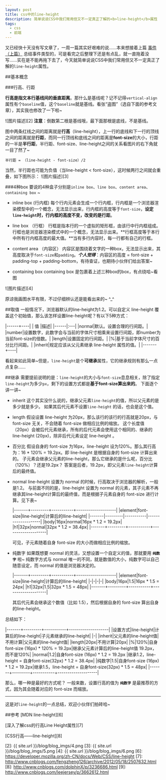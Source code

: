 ```yaml
---
layout: post
title: css中的line-height
description: 简单说说CSS中我们常用但又不一定真正了解的<b>line-height</b>属性
tags:
  - css
  - 前端
---
```


又已经快十天没有写文章了，一周一篇其实好艰难的说……本来想接着上篇 [事件（上篇）][1] 总结事件类型的，可是看完之后整理下还是有点乱，就一直拖着没写……实在是不能再拖下去了，今天就简单说说CSS中我们常用但又不一定真正了解的`line-height`属性。

##基本概念

###行高、行距

**行高是指文本行基线间的垂直距离**。那什么是基线呢？记不记得`vertical-align`属性有个`baseline`值，这个`baseline`就是基线。看张“盗图”（选自下面的参考文章），其实我也修改了一下啦~

![图片描述][2]
**注意**：倒数第二根是基线哦，最下面那根是底线，不是基线。

图中两条红线之间的距离就是**行高**（line-height），上一行的底线和下一行的顶线之间的距离就是**行距**，而同一行顶线和底线之间的距离是**font-size**的大小，行距的一半是**半行距**，半行距、font-size、line-height之间的关系看图片的右下角就一目了然了~

    半行距 = （line-height - font-size）/2

当然，半行距也可能为负值（当line-height < font-size），这时候两行之间就会重叠，如下图所示：
![图片描述][3]

###4种box
要说的4种盒子分别是`inline box`、`line box`、`content area`、`containing box` ~

- inline box (行内框)
每个行内元素会生成一个行内框，行内框是一个浏览器渲染模型中的一个概念，无法显示出来，行内框的高度等于`font-size`，**设定`line-height`时，行内框的高度不变，改变的是行距**。

- line box （行框）
行框是指本行的一个虚拟的矩形框，由该行中行内框组成。行框也是浏览器渲染模式中的一个概念，无法显示出来。**行框高度等于本行中所有行内框高度的最大值。**当有多行内容时，每一行都有自己的行框。

- content area （内容区）
内容区是围绕着文字的一种box，无法显示出来，其高度取决于`font-size`和`padding`。***个人觉得***：内容区的高度 = font-size + padding-top + padding-bottom，有待查证，也期待小伙伴们给出答案~

- containing box 
containing box 是包裹着上述三种box的box，有点绕哈~看图

![图片描述][4]

原谅我画图水平有限，不过仔细辨认还是能看出来的~  ^_^

##取值
一般情况下，浏览器默认的line-height为1.2。可以自定义 line-height 覆盖这个初始值，那么该怎样设置line-height呢？有以下5种方式：

|------+----|
|  值  |描述|
|------|:---|
|normal|默认。设置合理的行间距。|
|number|设置数字，此数字会与当前的字体尺寸相乘来设置行间距，即number为当前font-size的倍数。|
|length|设置固定的行间距。|
|%|基于当前字体尺寸的百分比行间距。|
|inherit|规定应该从父元素继承 line-height 属性的值。|
|-------+----|

看起来如此简单~但是，`line-height`是个**可继承**属性，它的继承规则有那么一点点复杂……

##继承
需要提前说明的是：`line-height`的大小与`font-size`息息相关，除了指定`line-height`为多少`px`，剩下的设置方式都是**基于font-size算出来的**。
下面逐个讲一讲~
 
- inherit
这个其实没什么说的，继承父元素`line-height`的值，所以父元素的是多少就是多少。
如果其后代元素不设置`line-height` 的话，也会是这个值。

- length
假设设置 line-height 为20px，那么该行的该行的行高就是20px，与 font-size 无关，不会随着 font-size 做相应比例的缩放。
这个长度值（20px）会被后代元素继承，所有的后代元素会使用这个相同的、继承的 line-height (20px)，除非后代元素设定 line-height 。

- 百分比
假设自身的 font-size 为16px，line-height 设为120%。那么其行高为：16 * 120% = 19.2px。即 line-height 是根据自身的 font-size 计算出来的。
子元素会继承父元素的line-height，那么它继承的是什么呢，百分比（120%）？还是19.2px？
答案是后者，19.2px，即父元素`line-height`计算后的最终值。

- normal
line-height 设置为 normal 的时候，行高取决于浏览器的解析，一般是1.2。
与前面不同的是，line-height 设置为 normal 的元素，其子元素不再继承其line-height计算后的最终值，而是根据子元素自身的 font-size 进行计算。见下表~

  |-------+---------+-----------+--------------------|
  |element|font-size|line-height|计算后的lline-height|
  |-------|---------|-----------|--------------------|
  |body|16px|normal|16px * 1.2 = 19.2px|
  |h1|32px|normal|32px * 1.2 = 38.4px|
  |-------+---------+-----------+--------------------|

  可见，子元素随着自身 font-size 的大小而做相应比例的缩放。

- 纯数字
如果既想要 normal 的灵活，又想设置一个自定义的值，那就要用 **`纯数字`** 啦~
纯数字方式与 normal 唯一的不同，就是数值的大小，纯数字可以自己随意设定，而 normal 的值是浏览器决定的。

  |-------+---------+-----------+--------------------|
  |element|font-size|line-height|计算后的lline-height|
  |-|-|-|-|
  |body|16px|1.5|16px * 1.5 = 24px|
  |h1|32px|1.5|32px * 1.5 = 48px|
  |-------+---------+-----------+--------------------|
    
    其后代元素会继承这个数值（比如 1.5），然后根据自身的 font-size 算出自身的line-height。

总结如下：

|-------+---------+-----------+--------------------|
|设置方式|line-height|计算后的line-height|子元素继承的line-height|
|-|
|inherit|父元素的line-height值|不用计算|父元素的line-height值|
|length|20px|不用计算|20px|
|%|120%|自身font-size (16px) * 120% = 19.2px|继承父元素计算后的line-height值 19.2px，而不是120%|
|normal|1.2|自身font-size (16px) * 1.2 = 19.2px |继承1.2，line-height = 自身font-size(32px) * 1.2 = 38.4px|
|纯数字|1.5|自身font-size (16px) * 1.2 = 19.2px|继承1.5，line-height = 自身font-size(32px) * 1.5 = 48px|
|-------+---------+-----------+--------------------|

那么，哪一种是最好的方式呢？
一般来数，设置行高的值为 **`纯数字`** 是最推荐的方式，因为其会随着对应的 font-size 而缩放。

---

这是对`line-height`的一点总结，欢迎小伙伴们拍砖哈~


##参考
[MDN line-height][6]

[深入了解css的行高Line Height属性][7]

[CSS行高——line-height][8]


  [1]: http://segmentfault.com/a/1190000003007361
  [2]: {{ site.url }}/blog/blog_imgs/4.png
  [3]: {{ site.url }}/blog/blog_imgs/5.png
  [4]: {{ site.url }}/blog/blog_imgs/6.png
  [6]: https://developer.mozilla.org/zh-CN/docs/Web/CSS/line-height
  [7]: http://www.cnblogs.com/fengzheng126/archive/2012/05/18/2507632.html
  [8]: http://www.cnblogs.com/dolphinX/p/3236686.html
  [9]: http://www.cnblogs.com/leejersey/p/3662612.html
